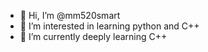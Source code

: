 - 👋 Hi, I’m @mm520smart
- 👀 I’m interested in learning python and C++
- 🌱 I’m currently deeply learning C++

<!---
mm520smart/mm520smart is a ✨ special ✨ repository because its `README.md` (this file) appears on your GitHub profile.
You can click the Preview link to take a look at your changes.
--->
